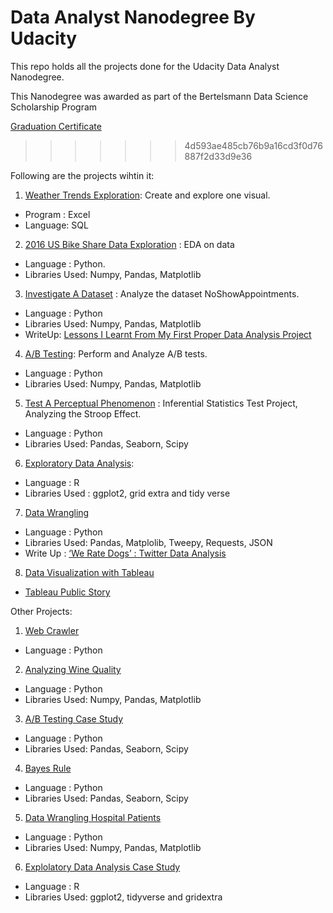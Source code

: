 # Data Analyst Nanodegree By Udacity
This repo holds all the projects done for the Udacity Data Analyst Nanodegree.

This Nanodegree was awarded as part of the Bertelsmann Data Science Scholarship Program

[Graduation Certificate](https://github.com/Sando1/udacity-data-analyst/blob/master/certificate.pdf)
>>>>>>> 4d593ae485cb76b9a16cd3f0d76887f2d33d9e36

Following are the projects wihtin it:
1. [Weather Trends Exploration](https://github.com/Sando1/udacity-data-analyst/tree/master/Weather_Trends_Project): Create and explore one visual.
* Program : Excel
* Language: SQL
2. [2016 US Bike Share Data Exploration](https://github.com/Sando1/udacity-data-analyst/tree/master/Python_project_1) : EDA on data
* Language : Python.
* Libraries Used: Numpy, Pandas, Matplotlib
3. [Investigate A Dataset](https://github.com/Sando1/udacity-data-analyst/tree/master/python_da_project) : Analyze the dataset NoShowAppointments.
* Language : Python
* Libraries Used: Numpy, Pandas, Matplotlib
* WriteUp: [Lessons I Learnt From My First Proper Data Analysis Project](https://medium.com/ub-women-data-scholars/what-i-learnt-from-my-first-proper-data-analysis-project-6b67b074be2b)
4. [A/B Testing](https://github.com/Sando1/udacity-data-analyst/tree/master/ab_test_project): Perform and Analyze A/B tests.
* Language : Python
* Libraries Used: Numpy, Pandas, Matplotlib
5. [Test A Perceptual Phenomenon](https://github.com/Sando1/udacity-data-analyst/tree/master/test_a_phenonmenon) : Inferential Statistics Test Project, Analyzing the Stroop Effect.
* Language : Python
* Libraries Used: Pandas, Seaborn, Scipy
6. [Exploratory Data Analysis](https://github.com/Sando1/udacity-data-analyst/tree/master/eda_r_project):
* Language : R
* Libraries Used : ggplot2, grid extra and tidy verse
7. [Data Wrangling](https://github.com/Sando1/udacity-data-analyst/tree/master/data_wrangling_project)
* Language : Python
* Libraries Used: Pandas, Matplolib, Tweepy, Requests, JSON
* Write Up : [‘We Rate Dogs’ : Twitter Data Analysis](https://medium.com/@spetiwala0/we-rate-dogs-twitter-data-analysis-672e1a8903b4)
8. [Data Visualization with Tableau](https://github.com/Sando1/udacity-data-analyst/tree/master/tableau_project)
* [Tableau Public Story](https://public.tableau.com/profile/sakina7174#!/vizhome/ProsperData-Udacity/Story1?publish=yes)

Other Projects:
1. [Web Crawler](https://github.com/Sando1/udacity-data-analyst/tree/master/web_crawler)
* Language : Python
2. [Analyzing Wine Quality](https://github.com/Sando1/udacity-data-analyst/tree/master/case_study_wine_quality)
* Language : Python
* Libraries Used: Numpy, Pandas, Matplotlib
3. [A/B Testing Case Study](https://github.com/Sando1/udacity-data-analyst/tree/master/ab_testing)
* Language : Python
* Libraries Used: Pandas, Seaborn, Scipy
4. [Bayes Rule](https://github.com/Sando1/udacity-data-analyst/tree/master/probability_bayes_rule)
* Language : Python
* Libraries Used: Pandas, Seaborn, Scipy
5. [Data Wrangling Hospital Patients](https://github.com/Sando1/udacity-data-analyst/tree/master/data_wrangling_case_study)
* Language : Python
* Libraries Used: Numpy, Pandas, Matplotlib
6. [Explolatory Data Analysis Case Study](https://github.com/Sando1/udacity-data-analyst/tree/master/eda_r)
* Language : R
* Libraries Used: ggplot2, tidyverse and gridextra
